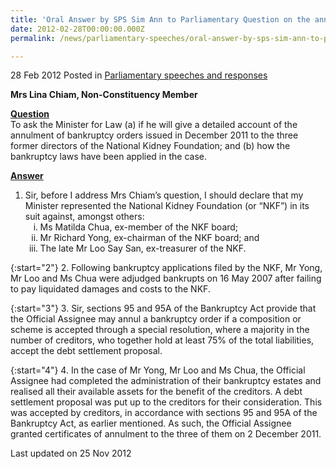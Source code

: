 ```yaml
---
title: 'Oral Answer by SPS Sim Ann to Parliamentary Question on the annulment of bankruptcy orders issued to the three former directors of the National Kidney Foundation'
date: 2012-02-28T00:00:00.000Z
permalink: /news/parliamentary-speeches/oral-answer-by-sps-sim-ann-to-parliamentary-question-on-the-annulment-of-bankruptcy-orders-issued/

---
```



28 Feb 2012 Posted in [Parliamentary speeches and responses](/news/parliamentary-speeches)

**Mrs Lina Chiam, Non-Constituency Member**



**<u>Question</u>**  
To ask the Minister for Law (a) if he will give a detailed account of the annulment of bankruptcy orders issued in December 2011 to the three former directors of the National Kidney Foundation; and (b) how the bankruptcy laws have been applied in the case.

**<u>Answer</u>**  
<ol>
<li>  Sir, before I address Mrs Chiam’s question, I should declare that my Minister represented the National Kidney Foundation (or “NKF”) in its suit against, amongst others:
<ol style="list-style-type: lower-roman">
<li>Ms Matilda Chua, ex-member of the NKF board; </li>
<li>Mr Richard Yong, ex-chairman of the NKF board; and </li>
 <li>The late Mr Loo Say San, ex-treasurer of the NKF.</li>


</ol>
</li>
</ol>

{:start="2"}
2. Following bankruptcy applications filed by the NKF, Mr Yong, Mr Loo and Ms Chua were adjudged bankrupts on 16 May 2007 after failing to pay liquidated damages and costs to the NKF.

{:start="3"}
3. Sir, sections 95 and 95A of the Bankruptcy Act provide that the Official Assignee may annul a bankruptcy order if a composition or scheme is accepted through a special resolution, where a majority in the number of creditors, who together hold at least 75% of the total liabilities, accept the debt settlement proposal.

{:start="4"}
4. In the case of Mr Yong, Mr Loo and Ms Chua, the Official Assignee had completed the administration of their bankruptcy estates and realised all their available assets for the benefit of the creditors. A debt settlement proposal was put up to the creditors for their consideration. This was accepted by creditors, in accordance with sections 95 and 95A of the Bankruptcy Act, as earlier mentioned. As such, the Official Assignee granted certificates of annulment to the three of them on 2 December 2011.


<p class="right-side-updated">Last updated on 25 Nov 2012 </p> 
